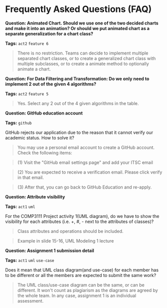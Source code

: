 # Frequently Asked Questions (FAQ)

**Question: Animated Chart. Should we use one of the two decided charts and make it into an animation? Or should we put animated chart as a separate generalization for a chart class?**

**Tags:** `act2` `feature 6`

> There is no restriction. Teams can decide to implement multiple separated chart classes, or to create a generalized chart class with multiple subclasses, or to create a animate method to optionally animate a chart. 

**Question: For Data Filtering and Transformation: Do we only need to implement 2 out of the given 4 algorithms?**

**Tags:** `act2` `feature 5`

> Yes. Select any 2 out of the 4 given algorithms in the table. 

**Question: GitHub education account**

**Tags:** `github`

GitHub rejects our application due to the reason that it cannot verify our academic status. How to solve it?

> You may use a personal email account to create a GitHub account. Check the following items:

> (1) Visit the "GitHub email settings page" and add your ITSC email

> (2) You are expected to receive a verification email. Please click verify in that email.

> (3) After that, you can go back to GitHub Education and re-apply.

**Question: Attribute visibility**

**Tags:** `act1` `uml`

For the COMP3111 Project activity 1(UML diagram), do we have to show the visibility for each attributes (i.e. +, #, - next to the attributes of classes)?

> Class attributes and operations should be included.

> Example in slide 15-16, UML Modeling 1 lecture

**Question: Assignment 1 submission detail**

**Tags:** `act1` `uml` `use-case`

Does it mean that UML class diagram(and use-case) for each member has to be different or all the members are expected to submit the same work?

> The UML class/use-case diagram can be the same, or can be different. It won't count as plagiarism as the diagrams are agreed by the whole team. In any case, assignment 1 is an individual assessment.

